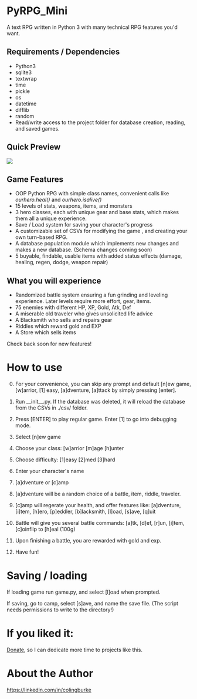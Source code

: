 # PyRPG_Mini

A text RPG written in Python 3 with many technical RPG features you'd want.
## Requirements / Dependencies
* Python3
* sqlite3
* textwrap
* time
* pickle
* os
* datetime
* difflib
* random
* Read/write access to the project folder for database creation, reading, and saved games.

## Quick Preview

![](https://i.imgur.com/YTx0ZGj.gif)

## Game Features

* OOP Python RPG with simple class names, convenient calls like *ourhero.heal()* and *ourhero.isalive()*
* 15 levels of stats, weapons, items, and monsters
* 3 hero classes, each with unique gear and base stats, which makes them all a unique experience.
* Save / Load system for saving your character's progress
* A customizable set of CSVs for modifying the game , and creating your own turn-based RPG.
* A database population module which implements new changes and makes a new database. (Schema changes coming soon)
* 5 buyable, findable, usable items with added status effects (damage, healing, regen, dodge, weapon repair)

## What you will experience
* Randomized battle system ensuring a fun grinding and leveling experience. Later levels require more effort, gear, items.
* 75 enemies with different HP, XP, Gold, Atk, Def
* A miserable old traveler who gives unsolicited life advice
* A Blacksmith who sells and repairs gear
* Riddles which reward gold and EXP
* A Store which sells items

Check back soon for new features!

# How to use

0. For your convenience, you can skip any prompt and default \[n]ew game, \[w]arrior, \[1] easy, \[a]dventure, \[a]ttack by simply pressing \[enter].

 1. Run \_\_init\_\_.py. If the database was deleted, it will reload the database from the CSVs in ./csv/ folder.
 2. Press \[ENTER] to play regular game. Enter \[1] to go into debugging mode.
 3. Select \[n]ew game
 4. Choose your class: \[w]arrior \[m]age \[h]unter
 5. Choose difficulty: \[1]easy \[2]med \[3]hard
 6. Enter your character's name
 7. \[a]dventure or \[c]amp
 8. \[a]dventure will be a random choice of a battle, item, riddle, traveler.
 9. \[c]amp will regerate your health, and offer features like: \[a]dventure, \[i]tem, \[h]ero, \[p]eddler, \[b]lacksmith, \[l]oad, \[s]ave, \[q]uit
 10. Battle will give you several battle commands: \[a]tk, \[d]ef, \[r]un, \[i]tem, \[c]oinflip to \[h]eal (100g)
 11. Upon finishing a battle, you are rewarded with gold and exp.
 12. Have fun!

# Saving / loading
If loading game run game.py, and select \[l]oad when prompted.

If saving, go to camp, select \[s]ave, and name the save file. (The script needs permissions to write to the directory!)

# If you liked it:

[Donate](https://www.paypal.me/gitcraw), so I can dedicate more time to projects like this.

# About the Author

https://linkedin.com/in/colingburke
